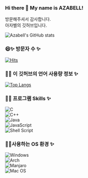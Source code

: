 ### Hi there 👋 My name is AZABELL!  
방문해주셔서 감사합니다.  
아자벨의 깃허브입니다.  

<!--
- 🌱 I’m currently learning ...
- 👯 I’m looking to collaborate on ...
- 🤔 I’m looking for help with ...
- 💬 Ask me about ...
- 📫 How to reach me: ...
- 😄 Pronouns: ...
- ⚡ Fun fact: ...
-->

![Azabell's GitHub stats](https://github-readme-stats.vercel.app/api?username=Azabell1993&show_icons=true&theme=radical)  

### 😄✨ 방문자 수 ✨  
[![Hits](https://hits.seeyoufarm.com/api/count/incr/badge.svg?url=https://github.com/Azabell1993/hit-counter)](https://hits.seeyoufarm.com)

### 💬✨ 이 깃허브의 언어 사용량 정보 ✨                            
[![Top Langs](https://github-readme-stats.vercel.app/api/top-langs/?username=Azabell1993)](https://github.com/Azabell1993)  

### 🔭✨ 프로그램 Skills ✨  
![C](https://img.shields.io/badge/c-%2300599C.svg?style=for-the-badge&logo=c&logoColor=white)  
![C++](https://img.shields.io/badge/c++-%2300599C.svg?style=for-the-badge&logo=c%2B%2B&logoColor=white)  
![Java](https://img.shields.io/badge/java-%23ED8B00.svg?style=for-the-badge&logo=java&logoColor=white)  
![JavaScript](https://img.shields.io/badge/javascript-%23323330.svg?style=for-the-badge&logo=javascript&logoColor=%23F7DF1E)  
![Shell Script](https://img.shields.io/badge/shell_script-%23121011.svg?style=for-the-badge&logo=gnu-bash&logoColor=white)  

### 🤔✨사용하는 OS 환경 ✨  
![Windows](https://img.shields.io/badge/Windows-0078D6?style=for-the-badge&logo=windows&logoColor=white)  
![Arch](https://img.shields.io/badge/Arch%20Linux-1793D1?logo=arch-linux&logoColor=fff&style=for-the-badge)  
![Manjaro](https://img.shields.io/badge/Manjaro-35BF5C?style=for-the-badge&logo=Manjaro&logoColor=white)  
![Mac OS](https://img.shields.io/badge/mac%20os-000000?style=for-the-badge&logo=macos&logoColor=F0F0F0)  



